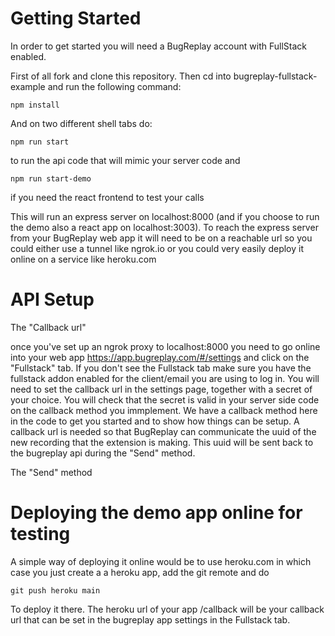 # Getting Started

In order to get started you will need a BugReplay account with FullStack enabled. 

First of all fork and clone this repository. Then cd into bugreplay-fullstack-example and run the following command: 

`npm install`

And on two different shell tabs do: 

`npm run start`

to run the api code that will mimic your server code and

`npm run start-demo` 

if you need the react frontend to test your calls

 This will run an express server on localhost:8000 (and if you choose to run the demo also a react app on localhost:3003).
 To reach the express server from your BugReplay web app it will need to be on a reachable url so you could either use a tunnel like ngrok.io or you could very easily deploy it online on a service like heroku.com
 


# API Setup

The "Callback url"

once you've set up an ngrok proxy to localhost:8000 you need to go online into your web app https://app.bugreplay.com/#/settings and click on the "Fullstack" tab. 
If you don't see the Fullstack tab make sure you have the fullstack addon enabled for the client/email you are using to log in. You will need to set the callback url in the settings page, together with a secret of your choice. You will check that the secret is valid in your server side code on the callback method you immplement. We have a callback method here in the code to get you started and to show how things can be setup. A callback url is needed so that BugReplay can communicate the uuid of the new recording that the extension is making. This uuid will be sent back to the bugreplay api during the "Send" method.

The "Send" method



# Deploying the demo app online for testing

A simple way of deploying it online would be to use heroku.com in which case you just create a a heroku app, add the git remote and do

`git push heroku main`

To deploy it there. The heroku url of your app /callback will be your callback url that can be set in the bugreplay app settings in the Fullstack tab.
